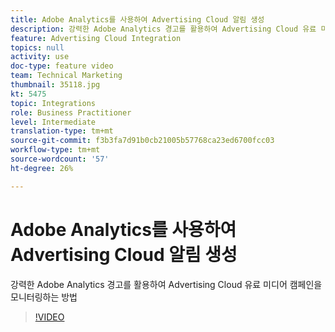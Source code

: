 ```yaml
---
title: Adobe Analytics를 사용하여 Advertising Cloud 알림 생성
description: 강력한 Adobe Analytics 경고를 활용하여 Advertising Cloud 유료 미디어 캠페인을 모니터링하는 방법
feature: Advertising Cloud Integration
topics: null
activity: use
doc-type: feature video
team: Technical Marketing
thumbnail: 35118.jpg
kt: 5475
topic: Integrations
role: Business Practitioner
level: Intermediate
translation-type: tm+mt
source-git-commit: f3b3fa7d91b0cb21005b57768ca23ed6700fcc03
workflow-type: tm+mt
source-wordcount: '57'
ht-degree: 26%

---
```



# Adobe Analytics를 사용하여 Advertising Cloud 알림 생성

강력한 Adobe Analytics 경고를 활용하여 Advertising Cloud 유료 미디어 캠페인을 모니터링하는 방법

>[!VIDEO](https://video.tv.adobe.com/v/35118/?quality=12&learn=on)
